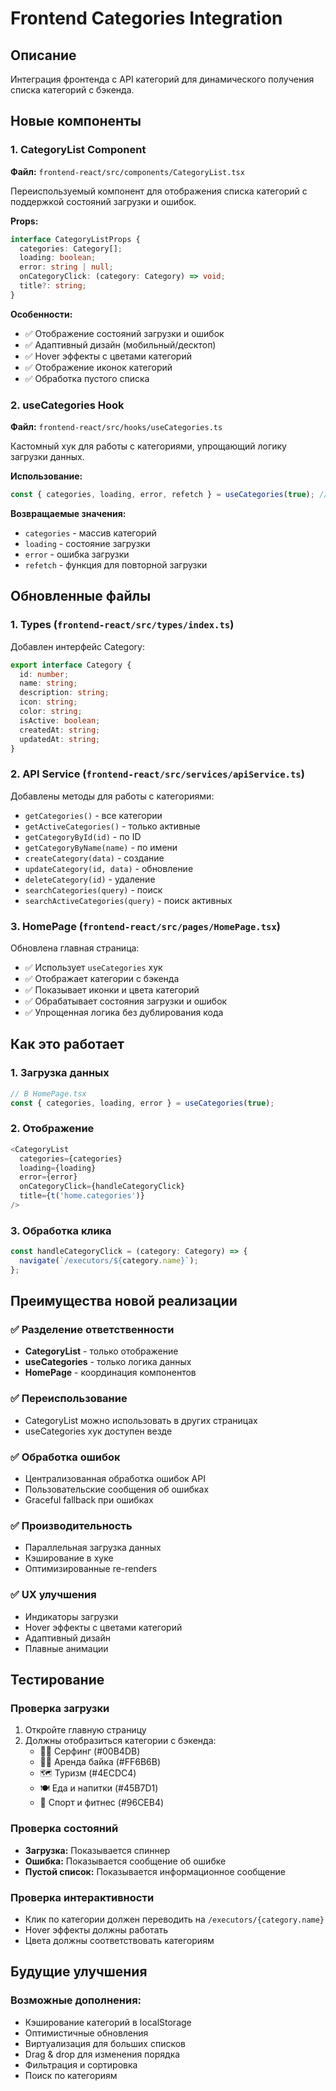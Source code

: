 # Frontend Categories Integration

## Описание
Интеграция фронтенда с API категорий для динамического получения списка категорий с бэкенда.

## Новые компоненты

### 1. CategoryList Component
**Файл:** `frontend-react/src/components/CategoryList.tsx`

Переиспользуемый компонент для отображения списка категорий с поддержкой состояний загрузки и ошибок.

**Props:**
```typescript
interface CategoryListProps {
  categories: Category[];
  loading: boolean;
  error: string | null;
  onCategoryClick: (category: Category) => void;
  title?: string;
}
```

**Особенности:**
- ✅ Отображение состояний загрузки и ошибок
- ✅ Адаптивный дизайн (мобильный/десктоп)
- ✅ Hover эффекты с цветами категорий
- ✅ Отображение иконок категорий
- ✅ Обработка пустого списка

### 2. useCategories Hook
**Файл:** `frontend-react/src/hooks/useCategories.ts`

Кастомный хук для работы с категориями, упрощающий логику загрузки данных.

**Использование:**
```typescript
const { categories, loading, error, refetch } = useCategories(true); // true = только активные
```

**Возвращаемые значения:**
- `categories` - массив категорий
- `loading` - состояние загрузки
- `error` - ошибка загрузки
- `refetch` - функция для повторной загрузки

## Обновленные файлы

### 1. Types (`frontend-react/src/types/index.ts`)
Добавлен интерфейс Category:
```typescript
export interface Category {
  id: number;
  name: string;
  description: string;
  icon: string;
  color: string;
  isActive: boolean;
  createdAt: string;
  updatedAt: string;
}
```

### 2. API Service (`frontend-react/src/services/apiService.ts`)
Добавлены методы для работы с категориями:
- `getCategories()` - все категории
- `getActiveCategories()` - только активные
- `getCategoryById(id)` - по ID
- `getCategoryByName(name)` - по имени
- `createCategory(data)` - создание
- `updateCategory(id, data)` - обновление
- `deleteCategory(id)` - удаление
- `searchCategories(query)` - поиск
- `searchActiveCategories(query)` - поиск активных

### 3. HomePage (`frontend-react/src/pages/HomePage.tsx`)
Обновлена главная страница:
- ✅ Использует `useCategories` хук
- ✅ Отображает категории с бэкенда
- ✅ Показывает иконки и цвета категорий
- ✅ Обрабатывает состояния загрузки и ошибок
- ✅ Упрощенная логика без дублирования кода

## Как это работает

### 1. Загрузка данных
```typescript
// В HomePage.tsx
const { categories, loading, error } = useCategories(true);
```

### 2. Отображение
```typescript
<CategoryList
  categories={categories}
  loading={loading}
  error={error}
  onCategoryClick={handleCategoryClick}
  title={t('home.categories')}
/>
```

### 3. Обработка клика
```typescript
const handleCategoryClick = (category: Category) => {
  navigate(`/executors/${category.name}`);
};
```

## Преимущества новой реализации

### ✅ Разделение ответственности
- **CategoryList** - только отображение
- **useCategories** - только логика данных
- **HomePage** - координация компонентов

### ✅ Переиспользование
- CategoryList можно использовать в других страницах
- useCategories хук доступен везде

### ✅ Обработка ошибок
- Централизованная обработка ошибок API
- Пользовательские сообщения об ошибках
- Graceful fallback при ошибках

### ✅ Производительность
- Параллельная загрузка данных
- Кэширование в хуке
- Оптимизированные re-renders

### ✅ UX улучшения
- Индикаторы загрузки
- Hover эффекты с цветами категорий
- Адаптивный дизайн
- Плавные анимации

## Тестирование

### Проверка загрузки
1. Откройте главную страницу
2. Должны отобразиться категории с бэкенда:
   - 🏄‍♂️ Серфинг (#00B4DB)
   - 🚴‍♂️ Аренда байка (#FF6B6B)
   - 🗺️ Туризм (#4ECDC4)
   - 🍽️ Еда и напитки (#45B7D1)
   - 💪 Спорт и фитнес (#96CEB4)

### Проверка состояний
- **Загрузка:** Показывается спиннер
- **Ошибка:** Показывается сообщение об ошибке
- **Пустой список:** Показывается информационное сообщение

### Проверка интерактивности
- Клик по категории должен переводить на `/executors/{category.name}`
- Hover эффекты должны работать
- Цвета должны соответствовать категориям

## Будущие улучшения

### Возможные дополнения:
- Кэширование категорий в localStorage
- Оптимистичные обновления
- Виртуализация для больших списков
- Drag & drop для изменения порядка
- Фильтрация и сортировка
- Поиск по категориям

